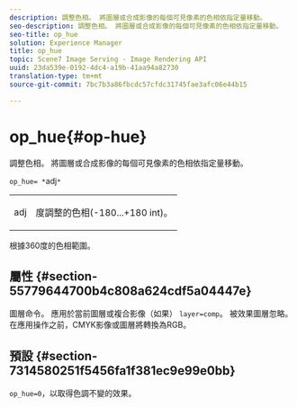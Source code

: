 ```yaml
---
description: 調整色相。 將圖層或合成影像的每個可見像素的色相依指定量移動。
seo-description: 調整色相。 將圖層或合成影像的每個可見像素的色相依指定量移動。
seo-title: op_hue
solution: Experience Manager
title: op_hue
topic: Scene7 Image Serving - Image Rendering API
uuid: 23da539e-0192-4dc4-a19b-41aa94a82730
translation-type: tm+mt
source-git-commit: 7bc7b3a86fbcdc57cfdc31745fae3afc06e44b15

---
```



# op_hue{#op-hue}

調整色相。 將圖層或合成影像的每個可見像素的色相依指定量移動。

`op_hue= *`adj`*`

<table id="simpletable_7DC7ABA384664BDDAA65B8DEEF7859A8"> 
 <tr class="strow"> 
  <td class="stentry"> <p><span class="varname"> adj</span> </p> </td> 
  <td class="stentry"> <p>度調整的色相(-180...+180 int)。 </p></td> 
 </tr> 
</table>

根據360度的色相範圍。

## 屬性 {#section-55779644700b4c808a624cdf5a04447e}

圖層命令。 應用於當前圖層或複合影像（如果） `layer=comp`。 被效果圖層忽略。 在應用操作之前，CMYK影像或圖層將轉換為RGB。

## 預設 {#section-7314580251f5456fa1f381ec9e99e0bb}

`op_hue=0`，以取得色調不變的效果。
